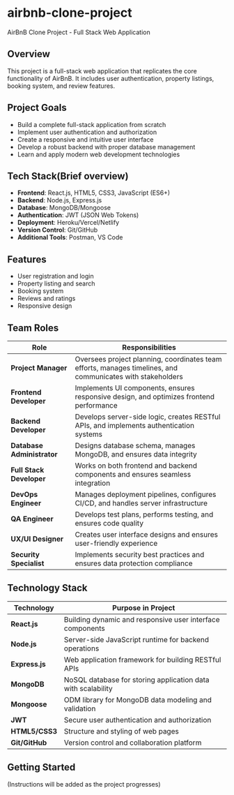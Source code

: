 # airbnb-clone-project
AirBnB Clone Project - Full Stack Web Application

## Overview
This project is a full-stack web application that replicates the core functionality of AirBnB. It includes user authentication, property listings, booking system, and review features.

## Project Goals
- Build a complete full-stack application from scratch
- Implement user authentication and authorization
- Create a responsive and intuitive user interface
- Develop a robust backend with proper database management
- Learn and apply modern web development technologies

## Tech Stack(Brief overview)
- **Frontend**: React.js, HTML5, CSS3, JavaScript (ES6+)
- **Backend**: Node.js, Express.js
- **Database**: MongoDB/Mongoose
- **Authentication**: JWT (JSON Web Tokens)
- **Deployment**: Heroku/Vercel/Netlify
- **Version Control**: Git/GitHub
- **Additional Tools**: Postman, VS Code

## Features
- User registration and login
- Property listing and search
- Booking system
- Reviews and ratings
- Responsive design

## Team Roles

| Role | Responsibilities |
|------|-----------------|
| **Project Manager** | Oversees project planning, coordinates team efforts, manages timelines, and communicates with stakeholders |
| **Frontend Developer** | Implements UI components, ensures responsive design, and optimizes frontend performance |
| **Backend Developer** | Develops server-side logic, creates RESTful APIs, and implements authentication systems |
| **Database Administrator** | Designs database schema, manages MongoDB, and ensures data integrity |
| **Full Stack Developer** | Works on both frontend and backend components and ensures seamless integration |
| **DevOps Engineer** | Manages deployment pipelines, configures CI/CD, and handles server infrastructure |
| **QA Engineer** | Develops test plans, performs testing, and ensures code quality |
| **UX/UI Designer** | Creates user interface designs and ensures user-friendly experience |
| **Security Specialist** | Implements security best practices and ensures data protection compliance |

## Technology Stack

| Technology | Purpose in Project |
|------------|-------------------|
| **React.js** | Building dynamic and responsive user interface components |
| **Node.js** | Server-side JavaScript runtime for backend operations |
| **Express.js** | Web application framework for building RESTful APIs |
| **MongoDB** | NoSQL database for storing application data with scalability |
| **Mongoose** | ODM library for MongoDB data modeling and validation |
| **JWT** | Secure user authentication and authorization |
| **HTML5/CSS3** | Structure and styling of web pages |
| **Git/GitHub** | Version control and collaboration platform |

## Getting Started
(Instructions will be added as the project progresses)
